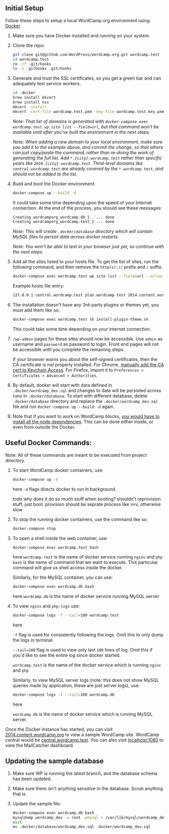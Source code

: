 ## Initial Setup

Follow these steps to setup a local WordCamp.org environment using [Docker](https://www.docker.com/).

1. Make sure you have Docker installed and running on your system.

1. Clone the repo:
    ```bash
    git clone git@github.com:WordPress/wordcamp.org.git wordcamp.test
    cd wordcamp.test
	rm -rf .git/hooks
	ln -s .githooks .git/hooks
    ```

1. Generate and trust the SSL certificates, so you get a green bar and can adequately test service workers.
	```bash
	cd .docker
	brew install mkcert
	brew install nss
	mkcert -install
	mkcert -cert-file wordcamp.test.pem -key-file wordcamp.test.key.pem    wordcamp.test *.wordcamp.test *.content.wordcamp.test *.new-site.wordcamp.test *.misc.wordcamp.test *.atlanta.wordcamp.test *.sf.wordcamp.test *.seattle.wordcamp.test *.columbus.wordcamp.test *.toronto.wordcamp.test *.us.wordcamp.test *.rhodeisland.wordcamp.test buddycamp.test *.buddycamp.test *.brighton.buddycamp.test
	```

	_Note: That list of domains is generated with `docker-compose exec wordcamp.test wp site list --field=url`, but that command won't be available until after you've built the environment in the next steps._

	_Note: When adding a new domain to your local environment, make sure you add it to the example above, and commit the change, so that others can just copy/paste the command, rather than re-doing the work of generating the full list. Add `*.{city}.wordcamp.test` rather than specific years like `2019.{city}.wordcamp.test`. Third-level domains like `central.wordcamp.test` are already covered by the `*.wordcamp.test`, and should not be added to the list._

1. Build and boot the Docker environment.
    ```bash
    docker-compose up --build -d
	```

    It could take some time depending upon the speed of your Internet connection. At the end of the process, you should see these messages:

     ```bash
    Creating wordcamporg_wordcamp.db_1   ... done
    Creating wordcamporg_wordcamp.test_1 ... done
    ```

	_Note: This will create `.docker/database` directory which will contain MySQL files to persist data across docker restarts._

    _Note: You won't be able to test in your browser just yet, so continue with the next steps._

1. Add all the sites listed to your hosts file.
    To get the list of sites, run the following command, and then remove the `http(s)://` prefix and `/` suffix.

    ```bash
    docker-compose exec wordcamp.test wp site list --field=url --allow-root
    ```

    Example hosts file entry:
    ```bash
    127.0.0.1 central.wordcamp.test plan.wordcamp.test 2014.content.wordcamp.test 2014.misc.wordcamp.test 2016.misc.wordcamp.test 2014.atlanta.wordcamp.test 2013.sf.wordcamp.test 2014.seattle.wordcamp.test 2014.columbus.wordcamp.test 2014.toronto.wordcamp.test 2014.sf.wordcamp.test buddycamp.test 2015.brighton.buddycamp.test 2015-experienced.seattle.wordcamp.test 2015-beginner.seattle.wordcamp.test 2015.us.wordcamp.test 2015.rhodeisland.wordcamp.test new-site.wordcamp.test 2014.new-site.wordcamp.test 2019.seattle.wordcamp.test
    ```

1. The installation doesn't have any 3rd-party plugins or themes yet, you must add them like so:

	```bash
	docker-compose exec wordcamp.test sh install-plugin-theme.sh
	```

    This could take some time depending on your internet connection.

1. `/wp-admin` pages for these sites should now be accessible. Use `admin` as username and `password` as password to login. Front end pages will not be accessible until you complete the remaining steps.

	If your browser warns you about the self-signed certificates, then the CA certificate is not properly installed. For Chrome, [manually add the CA cert to Keychain Access](https://deliciousbrains.com/ssl-certificate-authority-for-local-https-development/). For Firefox, import it to `Preferences > Certificates > Advanced > Authorities`.

1. By default, docker will start with data defined in `.docker/wordcamp_dev.sql` and changes to data will be persisted across runs in `.docker/database`. To start with different database, delete `.docker/database` directory and replace the `.docker/wordcamp_dev.sql` file and run `docker-compose up --build -d` again.

1. Note that if you want to work on WordCamp blocks, [you would have to install all the node dependencies](../public_html/wp-content/mu-plugins/blocks/readme.md). This can be done either inside, or even from outside the Docker.


## Useful Docker Commands:

Note: All of these commands are meant to be executed from project directory.

1. To start WordCamp docker containers, use:
    ```bash
    docker-compose up -d
    ```

    here `-d` flags directs docker to run in background.

    todo why does it do so much stuff when booting? shouldn't reprovision stuff, just boot. provision should be seprate process like vvv, otherwise slow

1. To stop the running docker containers, use the command like so:

    ```bash
    docker-compose stop
    ```

1. To open a shell inside the web container, use:

    ```bash
    docker-compose exec wordcamp.test bash
    ```

    here
    `wordcamp.test` is the name of docker service running `nginx` and `php`
    `bash` is the name of command that we want to execute. This particular command will give us shell access inside the docker.

    Similarly, for the MySQL container, you can use:

    ```bash
    docker-compose exec wordcamp.db bash
    ```

    here
    `wordcamp.db` is the name of docker service running MySQL server

1. To view `nginx` and `php-logs` use:
    ```bash
    docker-compose logs -f --tail=100 wordcamp.test
    ```

    here

    `-f` flag is used for consistently following the logs. Omit this to only dump the logs in terminal.

    `--tail=100` flag is used to view only last `100` lines of log. Omit this if you'd like to see the entire log since docker started.

    `wordcamp.test` is the name of the docker service which is running `nginx` and `php`

    Similarly, to view MySQL server logs (note: this does not show MySQL queries made by application, these are just server logs), use:

    ```bash
    docker-compose logs -f --tail=100 wordcamp.db
    ```

    here

    `wordcamp.db` is the name of docker service which is running MySQL server.


Once the Docker instance has started, you can visit [2014.content.wordcamp.org](2014.content.wordcamp.org) to view a sample WordCamp site. WordCamp central would be [central.wordcamp.test](central.wordcamp.test). You can also visit [localhost:1080](localhost:1080) to view the MailCatcher dashboard.


## Updating the sample database

1. Make sure WP is running the latest branch, and the database schema has been updated.
1. Make sure there isn't anything sensitive in the database. Scrub anything that is.
1. Update the sample file:

	```bash
	docker-compose exec wordcamp.db bash
	mysqldump wordcamp_dev -u root -pmysql > /var/lib/mysql/wordcamp_dev.sql
	exit
	mv .docker/database/wordcamp_dev.sql .docker/wordcamp_dev.sql
	```
